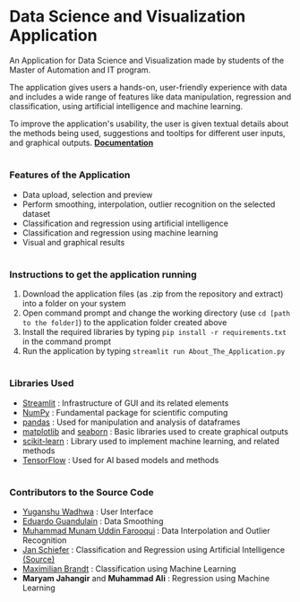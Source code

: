 # Data Science and Visualization Application

An Application for Data Science and Visualization made by students of the Master of Automation and IT program. 

The application gives users a hands-on, user-friendly experience with data and includes a wide range of features like data manipulation, regression and classification, using artificial intelligence and machine learning.

To improve the application's usability, the user is given textual details about the methods being used, suggestions and tooltips for different user inputs, and graphical outputs. [**Documentation**](https://mait-oop22-23-documentation.readthedocs.io/en/latest/)


# 
### Features of the Application
* Data upload, selection and preview
* Perform smoothing, interpolation, outlier recognition on the selected dataset
* Classification and regression using artificial intelligence
* Classification and regression using machine learning
* Visual and graphical results


# 
### Instructions to get the application running
1. Download the application files (as .zip from the repository and extract) into a folder on your system
2. Open command prompt and change the working directory (use `cd [path to the folder]`) to the application folder created above
3. Install the required libraries by typing `pip install -r requirements.txt` in the command prompt
4. Run the application by typing `streamlit run About_The_Application.py`


#
### Libraries Used
* [Streamlit](https://streamlit.io/) : Infrastructure of GUI and its related elements
* [NumPy](https://numpy.org/) : Fundamental package for scientific computing
* [pandas](https://pandas.pydata.org/) : Used for manipulation and analysis of dataframes
* [matplotlib](https://matplotlib.org/) and [seaborn](https://seaborn.pydata.org/) : Basic libraries used to create graphical outputs
* [scikit-learn](https://scikit-learn.org/stable/) : Library used to implement machine learning, and related methods
* [TensorFlow](https://www.tensorflow.org/) : Used for AI based models and methods


# 
### Contributors to the Source Code
* [Yuganshu Wadhwa](https://github.com/YuganshuWadhwa) : User Interface
* [Eduardo Guandulain](https://github.com/EGuandulain) : Data Smoothing
* [Muhammad Munam Uddin Farooqui](https://github.com/munam2244) : Data Interpolation and Outlier Recognition
* [Jan Schiefer](https://github.com/jan-of-us) : Classification and Regression using Artificial Intelligence [(Source)](https://github.com/jan-of-us/OOP_22_AI_NN)
* [Maximilian Brandt](https://github.com/brandeyy) : Classification using Machine Learning
* **Maryam Jahangir** and **Muhammad Ali** : Regression using Machine Learning